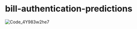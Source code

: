 # bill-authentication-predictions

![Code_4Y983w2he7](https://github.com/MisterAare/bill-authentication-predictions/assets/109184556/4f72f5da-10f4-4598-a99e-7bf72a883719)

